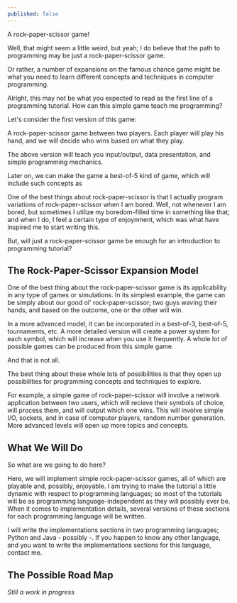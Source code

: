```yaml
---
published: false
---
```





A rock-paper-scissor game!

Well, that might seem a little weird, but yeah; I do believe that the path to programming may be just a rock-paper-scissor game.

Or rather, a number of expansions on the famous chance game might be what you need to learn different concepts and techniques in computer programming.

Alright, this may not be what you expected to read as the first line of a programming tutorial. How can this simple game teach me programming?

Let's consider the first version of this game:

A rock-paper-scissor game between two players. Each player will play his hand, and we will decide who wins based on what they play.

The above version will teach you input/output, data presentation, and simple programming mechanics.

Later on, we can make the game a best-of-5 kind of game, which will include such concepts as 

One of the best things about rock-paper-scissor is that I actually program variations of rock-paper-scissor when I am bored. Well, not whenever I am bored, but sometimes I utilize my boredom-filled time in something like that; and when I do, I feel a certain type of enjoynment, which was what have inspired me to start writing this.

But, will just a rock-paper-scissor game be enough for an introduction to programming tutorial?

## The Rock-Paper-Scissor Expansion Model

One of the best thing about the rock-paper-scissor game is its applicability in any type of games or simulations. In its simplest example, the game can be simply about our good ol' rock-paper-scissor; two guys waving their hands, and based on the outcome, one or the other will win.

In a more advanced model, it can be incorporated in a best-of-3, best-of-5, tournaments, etc. A more detailed version will create a power system for each symbol, which will increase when you use it frequently. A whole lot of possible games can be produced from this simple game.

And that is not all.

The best thing about these whole lots of possibilities is that they open up possibilities for programming concepts and techniques to explore.

For example, a simple game of rock-paper-scissor will involve a network application between two users, which will recieve their symbols of choice, will process them, and will output which one wins. This will involve simple I/O, sockets, and in case of computer players, random number generation. More advanced levels will open up more topics and concepts.

## What We Will Do

So what are we going to do here?

Here, we will implement simple rock-paper-scissor games, all of which are playable and, possibly, enjoyable. I am trying to make the tutorial a little dynamic with respect to programming languages; so most of the tutorials will be as programming language-independent as they will possibly ever be. When it comes to implementation details, several versions of these sections for each programming language will be written.

I will write the implementations sections in two programming languages; Python and Java - possibly -. If you happen to know any other language, and you want to write the implementations sections for this language, contact me.

## The Possible Road Map

_Still a work in progress_
